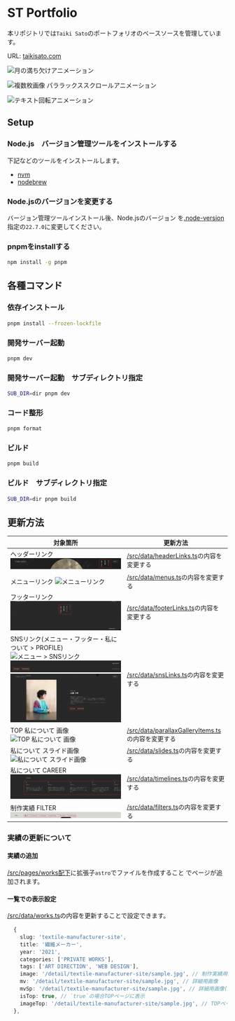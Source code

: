 # ST Portfolio

本リポジトリでは`Taiki Sato`のポートフォリオのベースソースを管理しています。

URL: [taikisato.com](https://taikisato.com/)

![月の満ち欠けアニメーション](/screenshot/moon.gif)

![複数枚画像 パララックススクロールアニメーション](/screenshot/parallax-image.gif)

![テキスト回転アニメーション](/screenshot/rotate-text.gif)

## Setup

### Node.js　バージョン管理ツールをインストールする

下記などのツールをインストールします。

- [nvm](https://github.com/nvm-sh/nvm?tab=readme-ov-file#install--update-script)
- [nodebrew](https://github.com/hokaccha/nodebrew?tab=readme-ov-file#install)

### Node.jsのバージョンを変更する

バージョン管理ツールインストール後、Node.jsのバージョン
を[.node-version](.node-version)指定の`22.7.0`に変更してください。

### pnpmをinstallする

```bash
npm install -g pnpm
```

## 各種コマンド

### 依存インストール

```bash
pnpm install --frozen-lockfile
```

### 開発サーバー起動

```bash
pnpm dev
```

### 開発サーバー起動　サブディレクトリ指定

```bash
SUB_DIR=dir pnpm dev
```

### コード整形

```bash
pnpm format
```

### ビルド

```bash
pnpm build
```

### ビルド　サブディレクトリ指定

```bash
SUB_DIR=dir pnpm build
```

## 更新方法

| 対象箇所                                                                                                                                                                                                               | 更新方法                                                                               |
| ---------------------------------------------------------------------------------------------------------------------------------------------------------------------------------------------------------------------- | -------------------------------------------------------------------------------------- |
| ヘッダーリンク ![ヘッダーリンク](/screenshot/header.png)                                                                                                                                                               | [/src/data/headerLinks.ts](/src/data/headerLinks.ts)の内容を変更する                   |
| メニューリンク ![メニューリンク](/screenshot/menu.png)                                                                                                                                                                 | [/src/data/menus.ts](/src/data/menus.ts)の内容を変更する                               |
| フッターリンク ![フッターリンク](/screenshot/footer.png)                                                                                                                                                               | [/src/data/footerLinks.ts](/src/data/footerLinks.ts)の内容を変更する                   |
| SNSリンク(メニュー・フッター・私について > PROFILE) ![メニュー > SNSリンク](/screenshot/sns-menu.png)![フッター > SNSリンク](/screenshot/sns-footer.png)![私について > PROFILE > SNSリンク](/screenshot/sns-about.png) | [/src/data/snsLinks.ts](/src/data/snsLinks.ts)の内容を変更する                         |
| TOP 私について 画像 ![TOP 私について 画像](/screenshot/top-about.png)                                                                                                                                                  | [/src/data/parallaxGalleryItems.ts](/src/data/parallaxGalleryItems.ts)の内容を変更する |
| 私について スライド画像 ![私について スライド画像](/screenshot/about-slide.png)                                                                                                                                        | [/src/data/slides.ts](/src/data/slides.ts)の内容を変更する                             |
| 私について CAREER ![私について CAREER](/screenshot/about-career.png)                                                                                                                                                   | [/src/data/timelines.ts](/src/data/timelines.ts)の内容を変更する                       |
| 制作実績 FILTER ![制作実績 FILTER](/screenshot/works-filter.png)                                                                                                                                                       | [/src/data/filters.ts](/src/data/filters.ts)の内容を変更する                           |

### 実績の更新について

#### 実績の追加

[/src/pages/works配下](/src/pages/works/)に拡張子`astro`でファイルを作成すること
でページが追加されます。

#### 一覧での表示設定

[/src/data/works.ts](/src/data/works.ts)の内容を更新することで設定できます。

```ts
  {
    slug: 'textile-manufacturer-site',
    title: '繊維メーカー',
    year: '2021',
    categories: ['PRIVATE WORKS'],
    tags: ['ART DIRECTION', 'WEB DESIGN'],
    image: '/detail/textile-manufacturer-site/sample.jpg', // 制作実績用画像
    mv: '/detail/textile-manufacturer-site/sample.jpg', // 詳細用画像
    mvSp: '/detail/textile-manufacturer-site/sample.jpg', // 詳細用画像(SP)
    isTop: true, // `true`の場合TOPページに表示
    imageTop: '/detail/textile-manufacturer-site/sample.jpg', // TOPページ表示用画像
  },
```
